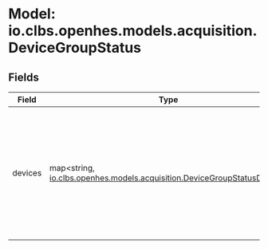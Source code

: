 # Model: io.clbs.openhes.models.acquisition.DeviceGroupStatus

## Fields

| Field | Type | Description |
| --- | --- | --- |
| devices | map<string, [io.clbs.openhes.models.acquisition.DeviceGroupStatusDevice](model-io-clbs-openhes-models-acquisition-devicegroupstatusdevice.md)> | The list of devices that are part of the group. The key represents the device identifier, the value contains additional information. |

